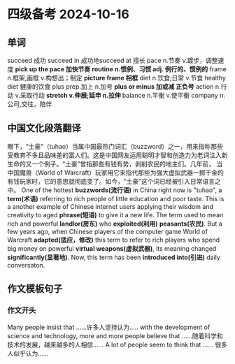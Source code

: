 # 四级备考 2024-10-16
## 单词
succeed 成功
succeed in 成功地succeed at 擅长
pace n.节奏  v.踱步，调整速度
**pick up the pace 加快节奏**
**routine n.惯例、习惯 adj. 例行的、惯例的**
frame n.框架,画框 v.构想出；制定
**picture frame 相框**
diet n.饮食;日常 v.节食
healthy diet 健康的饮食
plus prep.加上 n.加号
**plus or minus 加或减 正负号**
action n.行动 v.采取行动
**stretch v.伸展;延申 n.拉伸**
balance n.平衡 v.使平衡
company n.公司,交往，陪伴
## 中国文化段落翻译
眼下，“土豪”（tuhao）当属中国最热门词汇（buzzword）之一，用来指称那些受教育不多且品味差的富人们。这是中国网友运用聪明才智和创造力为老词注入新生命的又一个例子。“土豪”曾指那些有钱有势，剥削农民的地主们。几年前， 当中国魔兽（World of Warcraft）玩家用它来指代那些为强大虚拟武器一掷千金的有钱玩家时，它的意思就彻底变了。如今，“土豪”这个词已经被引入日常语言之中。
 One of the hottest **buzzwords(流行语)** in China right now is "tuhao", a **term(术语)** referring to rich people of little education and poor taste. This is a another example of Chinese internet users applying their wisdom and creativity to aged **phrase(短语)** to give it a new life. The term used to mean rich and powerful **landlor(房东)** who **exploited(利用)** **peasants(农民)**. But a few years ago, when Chinese players of the computer game World of Warcraft **adapted(适应，修改)** this term to refer to rich players who spend big money on powerful **virtual weapons(虚拟武器)**, its meaning changed **significantly(显著地)**. Now, this term has been **introduced into(引进)** daily conversaton. 

## 作文模板句子
### 作文开头
Many people insist that ......许多人坚持认为.....
with the development of science and technology, more and more people believe that ......随着科学和技术的发展，越来越多的人相信......
A lot of people seem to think that ...... 很多人似乎认为……






